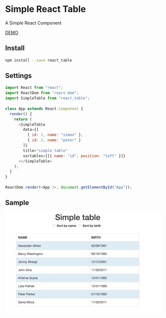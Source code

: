 # Simple React Table

A Simple React Component

[DEMO](http://kimbugp.github.io/react_table)

## Install

```sh
npm install --save react_table
```

## Settings

```js
import React from "react";
import ReactDom from "react-dom";
import SimpleTable from "react_table";

class App extends React.Component {
  render() {
    return (
      <SimpleTable
        data={[
          { id: 1, name: "simon" },
          { id: 2, name: "peter" }
        ]}
        title="simple table"
        sortables={[{ name: "id", position: "left" }]}
      ></SimpleTable>
    );
  }
}

ReactDom.render(<App />, document.getElementById("App"));
```

## Sample

![Sample](/sample.png)
